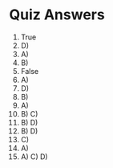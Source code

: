 # Quiz Answers

1. True
2. D)
3. A)
4. B)
5. False
6. A)
7. D)
8. B)
9. A)
10. B) C)
11. B) D)
12. B) D)
13. C)
14. A)
15. A) C) D)